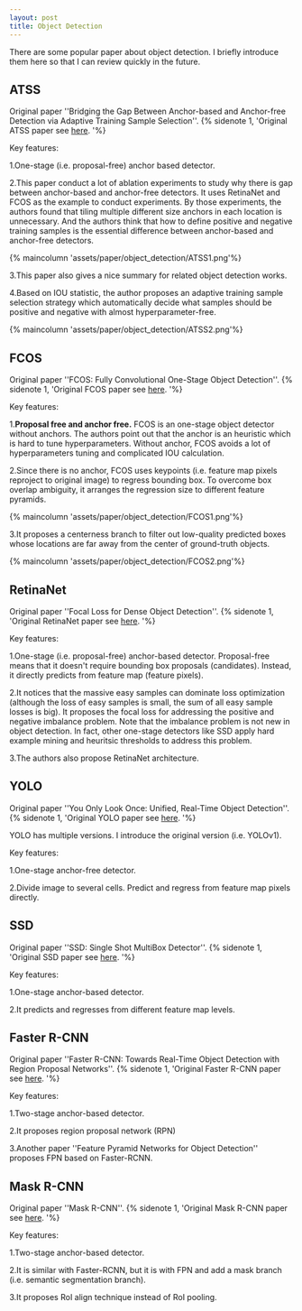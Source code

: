 ```yaml
---
layout: post
title: Object Detection
---
```


There are some popular paper about object detection.
I briefly introduce them here so that I can review quickly in the future.


## ATSS
Original paper ''Bridging the Gap Between Anchor-based and Anchor-free Detection via Adaptive Training Sample Selection''. 
{% sidenote 1, 'Original ATSS paper see [here](https://arxiv.org/pdf/1912.02424.pdf). '%}

Key features:

1.One-stage (i.e. proposal-free) anchor based detector.

2.This paper conduct a lot of ablation experiments to study why there is gap between anchor-based and anchor-free detectors.
It uses RetinaNet and FCOS as the example to conduct experiments. 
By those experiments, the authors found that tiling multiple different size anchors in each location is unnecessary.
And the authors think that how to define positive and negative training samples is the essential difference between anchor-based and anchor-free detectors.

{% maincolumn 'assets/paper/object_detection/ATSS1.png'%}


3.This paper also gives a nice summary for related object detection works.


4.Based on IOU statistic, the author proposes an adaptive training sample selection strategy which automatically decide what samples should be positive and negative with almost hyperparameter-free.

{% maincolumn 'assets/paper/object_detection/ATSS2.png'%}


##  FCOS
Original paper ''FCOS: Fully Convolutional One-Stage Object Detection''. 
{% sidenote 1, 'Original FCOS paper see [here](https://arxiv.org/pdf/1904.01355.pdf). '%}

Key features:

1.**Proposal free and anchor free.**
FCOS is an one-stage object detector without anchors. 
The authors point out that the anchor is an heuristic which is hard to tune hyperparameters.
Without anchor, FCOS avoids a lot of hyperparameters tuning and complicated IOU calculation.

2.Since there is no anchor, FCOS uses keypoints (i.e. feature map pixels reproject to original image) to regress bounding box.
To overcome box overlap ambiguity, it arranges the regression size to different feature pyramids.

{% maincolumn 'assets/paper/object_detection/FCOS1.png'%}


3.It proposes a centerness branch to filter out low-quality predicted boxes whose locations are far away from the center of ground-truth objects. 

{% maincolumn 'assets/paper/object_detection/FCOS2.png'%}



##  RetinaNet
Original paper ''Focal Loss for Dense Object Detection''.
{% sidenote 1, 'Original RetinaNet paper see [here](https://arxiv.org/pdf/1708.02002.pdf). '%}

Key features:

1.One-stage (i.e. proposal-free) anchor-based detector.
Proposal-free means that it doesn't require bounding box proposals (candidates). 
Instead, it directly predicts from feature map (feature pixels).

2.It notices that the massive easy samples can dominate loss optimization (although the loss of easy samples is small, the sum of all easy sample losses is big).
It proposes the focal loss for addressing the positive and negative imbalance problem. 
Note that the imbalance problem is not new in object detection.
In fact, other one-stage detectors like SSD apply hard example mining and heuritsic thresholds to address this problem.

3.The authors also propose RetinaNet architecture.



##  YOLO
Original paper ''You Only Look Once: Unified, Real-Time Object Detection''.
{% sidenote 1, 'Original YOLO paper see [here](https://arxiv.org/pdf/1506.02640.pdf). '%}

YOLO has multiple versions.
I introduce the original version (i.e. YOLOv1).

Key features:

1.One-stage anchor-free detector.

2.Divide image to several cells. Predict and regress from feature map pixels directly.



##  SSD
Original paper ''SSD: Single Shot MultiBox Detector''.
{% sidenote 1, 'Original SSD paper see [here](https://arxiv.org/pdf/1512.02325.pdf). '%}

Key features:

1.One-stage anchor-based detector.

2.It predicts and regresses from different feature map levels.



##  Faster R-CNN
Original paper ''Faster R-CNN: Towards Real-Time Object Detection with Region Proposal Networks''.
{% sidenote 1, 'Original Faster R-CNN paper see [here](https://arxiv.org/pdf/1506.01497.pdf). '%}

Key features:

1.Two-stage anchor-based detector.

2.It proposes region proposal network (RPN)

3.Another paper ''Feature Pyramid Networks for Object Detection'' proposes FPN based on Faster-RCNN.




##  Mask R-CNN
Original paper ''Mask R-CNN''.
{% sidenote 1, 'Original Mask R-CNN paper see [here](https://arxiv.org/pdf/1703.06870.pdf). '%}

Key features:

1.Two-stage anchor-based detector.

2.It is similar with Faster-RCNN, but it is with FPN and add a mask branch (i.e. semantic segmentation branch). 

3.It proposes RoI align technique instead of RoI pooling.

